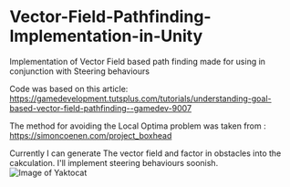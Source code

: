 # Vector-Field-Pathfinding-Implementation-in-Unity
Implementation of Vector Field based path finding made for using in conjunction with Steering behaviours 

Code was based on this article:
https://gamedevelopment.tutsplus.com/tutorials/understanding-goal-based-vector-field-pathfinding--gamedev-9007

The method for avoiding the Local Optima problem was taken from :
https://simoncoenen.com/project_boxhead

Currently I can generate The vector field and factor in obstacles into the cakculation. I'll implement steering behaviours soonish. 
![Image of Yaktocat](https://i.imgur.com/iAZLWOQ.png)
